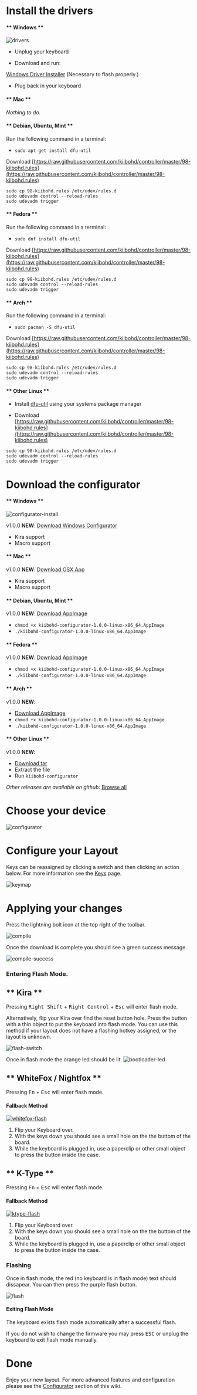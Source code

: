 # Install the drivers

<!-- tabs:start -->

#### ** Windows **

![drivers](./images/drivers.png ':size=400%')

 - Unplug your keyboard

 - Download and run:

[Windows Driver Installer](https://github.com/kiibohd/kiidrv/releases/download/v1.5.3-kiidrv/KiibohdDrivers.msi) (Necessary to flash properly.)

 - Plug back in your keyboard

#### ** Mac **

*Nothing to do.*

#### ** Debian, Ubuntu, Mint **

Run the following command in a terminal:

 - `sudo apt-get install dfu-util`

Download [https://raw.githubusercontent.com/kiibohd/controller/master/98-kiibohd.rules](https://raw.githubusercontent.com/kiibohd/controller/master/98-kiibohd.rules)

```
sudo cp 98-kiibohd.rules /etc/udev/rules.d
sudo udevadm control --reload-rules
sudo udevadm trigger
```

#### ** Fedora **

Run the following command in a terminal:

 - `sudo dnf install dfu-util`

Download [https://raw.githubusercontent.com/kiibohd/controller/master/98-kiibohd.rules](https://raw.githubusercontent.com/kiibohd/controller/master/98-kiibohd.rules)

```
sudo cp 98-kiibohd.rules /etc/udev/rules.d
sudo udevadm control --reload-rules
sudo udevadm trigger
```

#### ** Arch **

Run the following command in a terminal:

 - `sudo pacman -S dfu-util`

Download [https://raw.githubusercontent.com/kiibohd/controller/master/98-kiibohd.rules](https://raw.githubusercontent.com/kiibohd/controller/master/98-kiibohd.rules)

```
sudo cp 98-kiibohd.rules /etc/udev/rules.d
sudo udevadm control --reload-rules
sudo udevadm trigger
```

#### ** Other Linux **

- Install [dfu-util](http://dfu-util.sourceforge.net) using your systems package manager

- Download [https://raw.githubusercontent.com/kiibohd/controller/master/98-kiibohd.rules](https://raw.githubusercontent.com/kiibohd/controller/master/98-kiibohd.rules)

```
sudo cp 98-kiibohd.rules /etc/udev/rules.d
sudo udevadm control --reload-rules
sudo udevadm trigger
```

<!-- tabs:end -->

# Download the configurator

<!-- tabs:start -->

#### ** Windows **

![configurator-install](./images/Configurator/install.png)

v1.0.0 **NEW**: [Download Windows Configurator](https://github.com/kiibohd/configurator/releases/download/v1.0.0/kiibohd-configurator-1.0.0-win.exe)

 - Kira support
 - Macro support

#### ** Mac **

v1.0.0 **NEW**: [Download OSX App](https://github.com/kiibohd/configurator/releases/download/v1.0.0/kiibohd-configurator-1.0.0-mac.dmg)

 - Kira support
 - Macro support

#### ** Debian, Ubuntu, Mint **

v1.0.0 **NEW**: [Download AppImage](https://github.com/kiibohd/configurator/releases/download/v1.0.0/kiibohd-configurator-1.0.0-linux-x86_64.AppImage)
 - `chmod +x kiibohd-configurator-1.0.0-linux-x86_64.AppImage`
 - `./kiibohd-configurator-1.0.0-linux-x86_64.AppImage`
 
#### ** Fedora **

v1.0.0 **NEW**: [Download AppImage](https://github.com/kiibohd/configurator/releases/download/v1.0.0/kiibohd-configurator-1.0.0-linux-x86_64.AppImage)
 - `chmod +x kiibohd-configurator-1.0.0-linux-x86_64.AppImage`
 - `./kiibohd-configurator-1.0.0-linux-x86_64.AppImage`
 
#### ** Arch **

v1.0.0 **NEW**:
 - [Download AppImage](https://github.com/kiibohd/configurator/releases/download/v1.0.0/kiibohd-configurator-1.0.0-linux-x86_64.AppImage)
 - `chmod +x kiibohd-configurator-1.0.0-linux-x86_64.AppImage`
 - `./kiibohd-configurator-1.0.0-linux-x86_64.AppImage`

#### ** Other Linux **

v1.0.0 **NEW**:
 - [Download tar](https://github.com/kiibohd/configurator/releases/download/v1.0.0/kiibohd-configurator-1.0.0-linux-x64.tar.gz)
 - Extract the file
 - Run `kiibohd-configurator`

<!-- tabs:end -->

*Other releases are available on github:* [Browse all](https://github.com/kiibohd/configurator/releases)

# Choose your device

![configurator](./images/configurator-home.png "Configurator")

# Configure your Layout

Keys can be reassigned by clicking a switch and then clicking an action below. For more information see the [Keys](Configurator/Keys.md) page.

![keymap](./images/configurator-keymap.png "Configurator Keymap")

# Applying your changes

Press the lightning bolt icon at the top right of the toolbar.

![compile](./images/configurator-compile.png "Compile Button")

Once the download is complete you should see a green success message

![compile-success](./images/configurator-compile-success.png "Compile Success Toast")

### Entering Flash Mode.

<!-- tabs:start -->

## ** Kira **

Pressing <kbd>Right Shift</kbd> + <kbd>Right Control</kbd> + <kbd>Esc</kbd> will enter flash mode.

Alternatively, flip your Kira over find the reset button hole. Press the button with a thin object to put the keyboard into flash mode. You can use this method if your layout does not have a flashing hotkey assigned, or the layout is unknown.

![flash-switch](./images/reset%20button.jpg 'Flash Button')

Once in flash mode the orange led should be lit.
![bootloader-led](https://cdn.discordapp.com/attachments/325093040500768779/536057903631695882/IMG_20190118_214221278.jpg)

## ** WhiteFox / Nightfox **

Pressing <kbd>Fn</kbd> + <kbd>Esc</kbd> will enter flash mode.

#### Fallback Method

[![whitefox-flash](https://img.youtube.com/vi/okFwGmpq70Y/0.jpg)](https://www.youtube.com/watch?v=okFwGmpq70Y "WhiteFox Flashing Button Demonstration")

1.  Flip your Keyboard over.
2.  With the keys down you should see a small hole on the the buttom of the board.
3.  While the keyboard is plugged in, use a paperclip or other small object to press the button inside the case.

## ** K-Type **

Pressing <kbd>Fn</kbd> + <kbd>Esc</kbd> will enter flash mode.

#### Fallback Method

[![ktype-flash](https://img.youtube.com/vi/i5wFVnEJcok/0.jpg)](https://www.youtube.com/watch?v=i5wFVnEJcok "WhiteFox Flashing Button Demonstration")

1.  Flip your Keyboard over.
2.  With the keys down you should see a small hole on the the buttom of the board.
3.  While the keyboard is plugged in, use a paperclip or other small object to press the button inside the case.

<!-- tabs:end -->

### Flashing

Once in flash mode, the red (no keyboard is in flash mode) text should dissapear.
You can then press the purple flash button.

![flash](./images/configurator-flash.png "Compile Button")

#### Exiting Flash Mode

The keyboard exists flash mode automatically after a successful flash.

If you do not wish to change the firmware you may press <kbd>ESC</kbd> or unplug the keyboard to exit flash mode manually.

# Done

Enjoy your new layout. For more advanced features and configuration please see the [Configurator](Configurator.md#customization) section of this wiki.

